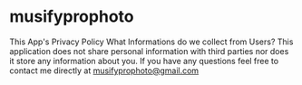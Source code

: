 # musifyprophoto
This App's Privacy Policy What Informations do we collect from Users? This application does not share personal information with third parties nor does it store any information about you. If you have any questions feel free to contact me directly at musifyprophoto@gmail.com
